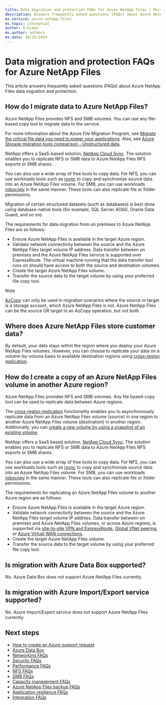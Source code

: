 ```yaml
---
title: Data migration and protection FAQs for Azure NetApp Files | Microsoft Docs
description: Answers frequently asked questions (FAQs) about Azure NetApp Files data migration and protection.
ms.service: azure-netapp-files
ms.topic: conceptual
author: b-hchen
ms.author: anfdocs
ms.date: 10/15/2024
---
```

# Data migration and protection FAQs for Azure NetApp Files

This article answers frequently asked questions (FAQs) about Azure NetApp Files data migration and protection.

## How do I migrate data to Azure NetApp Files?
Azure NetApp Files provides NFS and SMB volumes. You can use any file-based copy tool to migrate data to the service. 

For more information about the Azure File Migration Program, see [Migrate the critical file data you need to power your applications](https://techcommunity.microsoft.com/t5/azure-storage-blog/migrate-the-critical-file-data-you-need-to-power-your/ba-p/3038751). Also, see [Azure Storage migration tools comparison - Unstructured data](../storage/solution-integration/validated-partners/data-management/migration-tools-comparison.md). 

NetApp offers a SaaS-based solution, [NetApp Cloud Sync](https://cloud.netapp.com/cloud-sync-service). The solution enables you to replicate NFS or SMB data to Azure NetApp Files NFS exports or SMB shares. 

You can also use a wide array of free tools to copy data. For NFS, you can use workloads tools such as [rsync](https://rsync.samba.org/examples.html) to copy and synchronize source data into an Azure NetApp Files volume. For SMB, you can use workloads [robocopy](/windows-server/administration/windows-commands/robocopy) in the same manner. These tools can also replicate file or folder permissions. 

Migration of certain structured datasets (such as databases) is best done using database-native tools (for example, SQL Server AOAG, Oracle Data Guard, and so on).

The requirements for data migration from on premises to Azure NetApp Files are as follows: 

- Ensure Azure NetApp Files is available in the target Azure region.
- Validate network connectivity between the source and the Azure NetApp Files target volume IP address. Data transfer between on premises and the Azure NetApp Files service is supported over ExpressRoute. The virtual machine running that the data transfer tool runs on should have access to both the source and destination volumes. 
- Create the target Azure NetApp Files volume.
- Transfer the source data to the target volume by using your preferred file copy tool.

>[!NOTE]
>[AzCopy](../storage/common/storage-use-azcopy-v10.md) can only be used in migration scenarios where the source *or* target is a storage account, which Azure NetApp Files is not. Azure NetApp Files can be the source OR target in an AzCopy operation, but not both.

## Where does Azure NetApp Files store customer data?   

By default, your data stays within the region where you deploy your Azure NetApp Files volumes. However, you can choose to replicate your data on a volume-by-volume basis to available destination regions using [cross-region replication](cross-region-replication-introduction.md).

## How do I create a copy of an Azure NetApp Files volume in another Azure region?
	
Azure NetApp Files provides NFS and SMB volumes. Any file based-copy tool can be used to replicate data between Azure regions. 

The [cross-region replication](cross-region-replication-introduction.md) functionality enables you to asynchronously replicate data from an Azure NetApp Files volume (source) in one region to another Azure NetApp Files volume (destination) in another region. Additionally, you can [create a new volume by using a snapshot of an existing volume](snapshots-restore-new-volume.md).

NetApp offers a SaaS based solution, [NetApp Cloud Sync](https://cloud.netapp.com/cloud-sync-service). The solution enables you to replicate NFS or SMB data to Azure NetApp Files NFS exports or SMB shares. 

You can also use a wide array of free tools to copy data. For NFS, you can use workloads tools such as [rsync](https://rsync.samba.org/examples.html) to copy and synchronize source data into an Azure NetApp Files volume. For SMB, you can use workloads [robocopy](/windows-server/administration/windows-commands/robocopy) in the same manner. These tools can also replicate file or folder permissions. 

The requirements for replicating an Azure NetApp Files volume to another Azure region are as follows: 
- Ensure Azure NetApp Files is available in the target Azure region.
- Validate network connectivity between the source and the Azure NetApp Files target volume IP address. Data transfer between on premises and Azure NetApp Files volumes, or across Azure regions, is supported via [site-to-site VPN and ExpressRoute](azure-netapp-files-network-topologies.md#hybrid-environments), [Global VNet peering](azure-netapp-files-network-topologies.md#global-or-cross-region-vnet-peering), or [Azure Virtual WAN connections](configure-virtual-wan.md).
- Create the target Azure NetApp Files volume.
- Transfer the source data to the target volume by using your preferred file copy tool.

## Is migration with Azure Data Box supported?

No. Azure Data Box does not support Azure NetApp Files currently. 

## Is migration with Azure Import/Export service supported?

No. Azure Import/Export service does not support Azure NetApp Files currently.

## Next steps  

- [How to create an Azure support request](/azure/azure-portal/supportability/how-to-create-azure-support-request)
- [Azure Data Box](../databox/index.yml)
- [Networking FAQs](faq-networking.md)
- [Security FAQs](faq-security.md)
- [Performance FAQs](faq-performance.md)
- [NFS FAQs](faq-nfs.md)
- [SMB FAQs](faq-smb.md)
- [Capacity management FAQs](faq-capacity-management.md)
- [Azure NetApp Files backup FAQs](faq-backup.md)
- [Application resilience FAQs](faq-application-resilience.md)
- [Integration FAQs](faq-integration.md)
